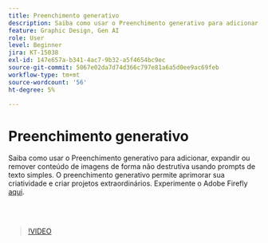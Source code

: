 ```yaml
---
title: Preenchimento generativo
description: Saiba como usar o Preenchimento generativo para adicionar, expandir ou remover conteúdo de suas imagens
feature: Graphic Design, Gen AI
role: User
level: Beginner
jira: KT-15038
exl-id: 147e657a-b341-4ac7-9b32-a5f4654bc9ec
source-git-commit: 5067e02da7d74d366c797e81a6a5d0ee9ac69feb
workflow-type: tm+mt
source-wordcount: '56'
ht-degree: 5%

---
```


# Preenchimento generativo

Saiba como usar o Preenchimento generativo para adicionar, expandir ou remover conteúdo de imagens de forma não destrutiva usando prompts de texto simples. O preenchimento generativo permite aprimorar sua criatividade e criar projetos extraordinários. Experimente o Adobe Firefly [aqui](https://firefly.adobe.com/).

<br> 

>[!VIDEO](https://video.tv.adobe.com/v/3427609?quality=12&learn=on&hidetitle=true)
